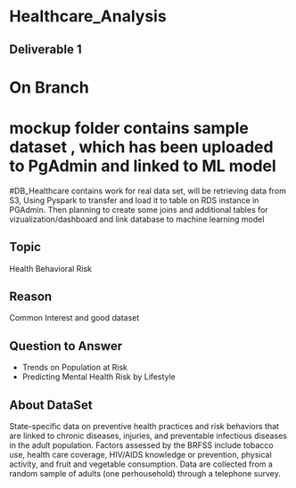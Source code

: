 # Healthcare_Analysis
## Deliverable 1 
# On Branch 
# mockup folder contains sample dataset , which has been uploaded to PgAdmin and linked to ML model 
#DB_Healthcare contains work for real data set, will be retrieving data from S3, Using Pyspark to transfer and  load it to table on RDS instance in PGAdmin. Then planning to create some joins and additional tables for vizualization/dashboard and link database to machine learning model 




## Topic

Health Behavioral Risk 

## Reason

Common Interest and good dataset 

## Question to Answer 

- Trends on Population at Risk 
- Predicting Mental Health Risk by Lifestyle


## About DataSet
State-specific data on preventive health practices and risk
behaviors that are linked to chronic diseases, injuries, and preventable infectious diseases in the adult population.
Factors assessed by the BRFSS include tobacco use, health care coverage, HIV/AIDS knowledge or prevention, physical activity, and fruit and vegetable consumption. Data are collected from a random sample of adults (one perhousehold) through a telephone survey.

